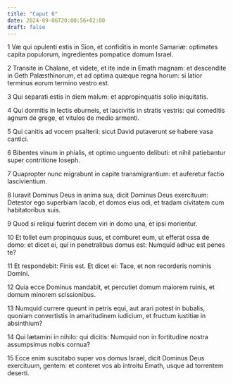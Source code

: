 ```yaml
---
title: "Caput 6"
date: 2024-09-06T20:00:56+02:00
draft: false
---
```



1 Væ qui opulenti estis in Sion, et confiditis in monte Samariæ: optimates capita populorum, ingredientes pompatice domum Israel.

2 Transite in Chalane, et videte, et ite inde in Emath magnam: et descendite in Geth Palæsthinorum, et ad optima quæque regna horum: si latior terminus eorum termino vestro est.

3 Qui separati estis in diem malum: et appropinquatis solio iniquitatis.

4 Qui dormitis in lectis eburneis, et lascivitis in stratis vestris: qui comeditis agnum de grege, et vitulos de medio armenti.

5 Qui canitis ad vocem psalterii: sicut David putaverunt se habere vasa cantici.

6 Bibentes vinum in phialis, et optimo unguento delibuti: et nihil patiebantur super contritione Ioseph.

7 Quapropter nunc migrabunt in capite transmigrantium: et auferetur factio lascivientium.

8 Iuravit Dominus Deus in anima sua, dicit Dominus Deus exercituum: Detestor ego superbiam Iacob, et domos eius odi, et tradam civitatem cum habitatoribus suis.

9 Quod si reliqui fuerint decem viri in domo una, et ipsi morientur.

10 Et tollet eum propinquus suus, et comburet eum, ut efferat ossa de domo: et dicet ei, qui in penetralibus domus est: Numquid adhuc est penes te?

11 Et respondebit: Finis est. Et dicet ei: Tace, et non recorderis nominis Domini.

12 Quia ecce Dominus mandabit, et percutiet domum maiorem ruinis, et domum minorem scissionibus.

13 Numquid currere queunt in petris equi, aut arari potest in bubalis, quoniam convertistis in amaritudinem iudicium, et fructum iustitiæ in absinthium?

14 Qui lætamini in nihilo: qui dicitis: Numquid non in fortitudine nostra assumpsimus nobis cornua?

15 Ecce enim suscitabo super vos domus Israel, dicit Dominus Deus exercituum, gentem: et conteret vos ab introitu Emath, usque ad torrentem deserti.


